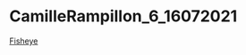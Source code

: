 # CamilleRampillon_6_16072021

<a href="https://camillerampillon.github.io/CamilleRampillon_6_16072021/">Fisheye</a>